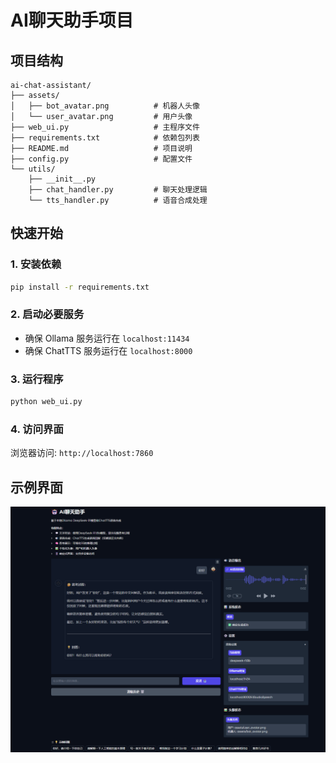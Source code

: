 # AI聊天助手项目

## 项目结构

```
ai-chat-assistant/
├── assets/
│   ├── bot_avatar.png          # 机器人头像
│   └── user_avatar.png         # 用户头像
├── web_ui.py                   # 主程序文件
├── requirements.txt            # 依赖包列表
├── README.md                   # 项目说明
├── config.py                   # 配置文件
└── utils/
    ├── __init__.py
    ├── chat_handler.py         # 聊天处理逻辑
    └── tts_handler.py          # 语音合成处理
```

## 快速开始

### 1. 安装依赖
```bash
pip install -r requirements.txt
```

### 2. 启动必要服务
- 确保 Ollama 服务运行在 `localhost:11434`
- 确保 ChatTTS 服务运行在 `localhost:8000`

### 3. 运行程序
```bash
python web_ui.py
```

### 4. 访问界面
浏览器访问: `http://localhost:7860`

## 示例界面

![描述信息](/assets/webui.png)